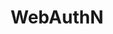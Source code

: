 ---
title: WebAuthN
name: WebAuthN
layout: standards
headings: ["Main","FIDO Alliance","Working Group","Development"]
description: Allows users to register and authenticate on websites or mobile apps using an "authenticator" instead of a password.
excerpt: >
  The Web Authentication Working Group will develop recommendation-track specifications defining an API, as well as signature and attestation formats which provide an asymmetric cryptography-based foundation for authentication of users to Web Applications.
  
  Overall goals include obviating the use of shared secrets, i.e. passwords, as authentication credentials, facilitating multi-factor authentication support as well as hardware-based key storage while respecting the Same Origin Policy (SOP) by default and allowing for explicit, constrained SOP relaxation.
tags: ["W3C","WebAuthN","Microsoft","FIDO"]
categories: ["Web Standards"]
redirect_from: 
  - web-standards/w3c/webauthn/webauthn/
  - specs-standards/webauthn/
  - web-standards/webauthn/
  - web-standards/w3c/wg/webauthn/
permalink:  web-standards/w3c/webauthn/
last_modified_at: 2023-05-19
---